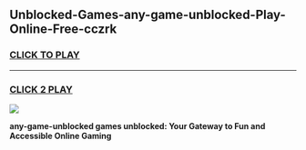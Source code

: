 
## Unblocked-Games-any-game-unblocked-Play-Online-Free-cczrk
<h3>
<a href="https://premium76.site?title=any-game-unblocked&ref=26A">CLICK TO PLAY</a></h3>
<hr>

<h3>
<a href="https://premium76.site?title=any-game-unblocked&ref=26A">CLICK 2 PLAY</a>
  
</h3>

<a href="https://premium76.site?title=any-game-unblocked&ref=26A"><img src="https://clearcache.store/games.png"></a>


**any-game-unblocked games unblocked: Your Gateway to Fun and Accessible Online Gaming**
